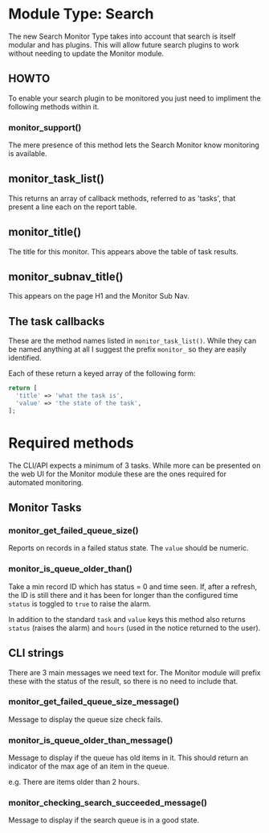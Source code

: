 # Module Type: Search

The new Search Monitor Type takes into account that search is itself modular and has plugins.  This will allow future search plugins to work without needing to update the Monitor module.

## HOWTO

To enable your search plugin to be monitored you just need to impliment the following methods within it.

### monitor_support()
The mere presence of this method lets the Search Monitor know monitoring is available.

## monitor_task_list()
This returns an array of callback methods, referred to as 'tasks', that present a line each on the report table.

## monitor_title()
The title for this monitor. This appears above the table of task results.

## monitor_subnav_title()
This appears on the page H1 and the Monitor Sub Nav.

## The task callbacks
These are the method names listed in `monitor_task_list()`. While they can be named anything at all I suggest the prefix `monitor_` so they are easily identified.

Each of these return a keyed array of the following form:
```php
return [
  'title' => 'what the task is',
  'value' => 'the state of the task',
];
```
# Required methods
The CLI/API expects a minimum of 3 tasks. While more can be presented on the web UI for the Monitor module these are the ones required for automated monitoring.

## Monitor Tasks

### monitor_get_failed_queue_size()
Reports on records in a failed status state. The `value` should be numeric.

### monitor_is_queue_older_than()
Take a min record ID which has status = 0 and time seen. If, after a refresh, the ID is still there and it has been for longer than the configured time `status` is toggled to `true` to raise the alarm.

In addition to the standard `task` and `value` keys this method also returns `status` (raises the alarm) and `hours` (used in the notice returned to the user).

## CLI strings
There are 3 main messages we need text for.  The Monitor module will prefix these with the status of the result, so there is no need to include that.

### monitor_get_failed_queue_size_message()
Message to display the queue size check fails.

### monitor_is_queue_older_than_message()
Message to display if the queue has old items in it. This should return an indicator of the max age of an item in the queue.

e.g. There are items older than 2 hours.

### monitor_checking_search_succeeded_message()
Message to display if the search queue is in a good state.
